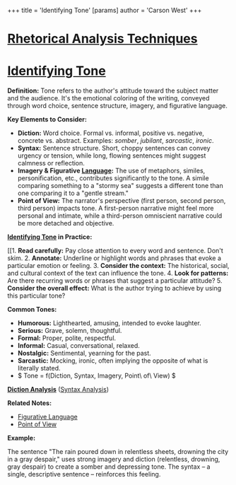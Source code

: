 +++
 title = 'Identifying Tone'
[params]
	author = 'Carson West'
+++
# [Rhetorical Analysis Techniques](./../rhetorical-analysis-techniques/)
# [Identifying Tone](./../identifying-tone/)

**Definition:** Tone refers to the author's attitude toward the subject matter and the audience.  It's the emotional coloring of the writing, conveyed through word choice, sentence structure, imagery, and figurative language.

**Key Elements to Consider:**

* **Diction:**  Word choice.  Formal vs. informal, positive vs. negative, concrete vs. abstract.  Examples:  *somber*, *jubilant*, *sarcastic*, *ironic*.
* **Syntax:** Sentence structure. Short, choppy sentences can convey urgency or tension, while long, flowing sentences might suggest calmness or reflection.
* **Imagery & Figurative [Language](./../language/):**  The use of metaphors, similes, personification, etc., contributes significantly to the tone.  A simile comparing something to a "stormy sea" suggests a different tone than one comparing it to a "gentle stream."
* **Point of View:** The narrator's perspective (first person, second person, third person) impacts tone.  A first-person narrative might feel more personal and intimate, while a third-person omniscient narrative could be more detached and objective.

**[Identifying Tone](./../identifying-tone/) in Practice:**

[[1. **Read carefully:** Pay close attention to every word and sentence.  Don't skim.
2. **Annotate:** Underline or highlight words and phrases that evoke a particular emotion or feeling.
3. **Consider the context:** The historical, social, and cultural context of the text can influence the tone.
4. **Look for patterns:**  Are there recurring words or phrases that suggest a particular attitude?
5. **Consider the overall effect:** What is the author trying to achieve by using this particular tone?


**Common Tones:**

* **Humorous:**  Lighthearted, amusing, intended to evoke laughter.
* **Serious:**  Grave, solemn, thoughtful.
* **Formal:**  Proper, polite, respectful.
* **Informal:**  Casual, conversational, relaxed.
* **Nostalgic:**  Sentimental, yearning for the past.
* **Sarcastic:**  Mocking, ironic, often implying the opposite of what is literally stated.
*  $ Tone = f(Diction, Syntax, Imagery, Point\ of\ View) $ 


**[Diction Analysis](./../diction-analysis/)**  ([Syntax Analysis](./../syntax-analysis/))

**Related Notes:**

* [Figurative Language](./../figurative-language/)
* [Point of View](./../point-of-view/)

**Example:**

The sentence "The rain poured down in relentless sheets, drowning the city in a gray despair," uses strong imagery and diction (relentless, drowning, gray despair) to create a somber and depressing tone.  The syntax – a single, descriptive sentence – reinforces this feeling.


